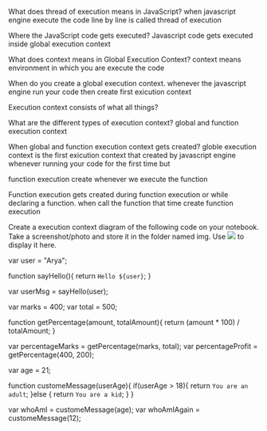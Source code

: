What does thread of execution means in JavaScript? when javascript engine execute the code line by line is called thread of execution

Where the JavaScript code gets executed? Javascript code gets executed inside global execution context

What does context means in Global Execution Context? context means environment in which you are execute the code

When do you create a global execution context. whenever the javascript engine run your code then create first exicution context

Execution context consists of what all things?

What are the different types of execution context? global and function execution context

When global and function execution context gets created? globle execution context is the first exicution context that created by javascript engine whenever running your code for the first time but

function execution create whenever we execute the function

Function execution gets created during function execution or while declaring a function. when call the function that time create function execution

Create a execution context diagram of the following code on your notebook. Take a screenshot/photo and store it in the folder named img. Use ![](./img/image-name.png) to display it here.



var user = "Arya";

function sayHello(){
  return `Hello ${user}`;
}

var userMsg = sayHello(user);
<!-- ![](./imgs/ans1) -->



var marks = 400;
var total = 500;

function getPercentage(amount, totalAmount){
  return (amount * 100) / totalAmount;
}

var percentageMarks = getPercentage(marks, total);
var percentageProfit = getPercentage(400, 200);
<!-- ![](./img/ans2) -->



var age = 21;

function customeMessage(userAge){
  if(userAge > 18){
    return `You are an adult`;
  }else {
    return `You are a kid`;
  }
}

var whoAmI = customeMessage(age);
var whoAmIAgain = customeMessage(12);
<!-- ![](./imgs/ans3.jpg) -->